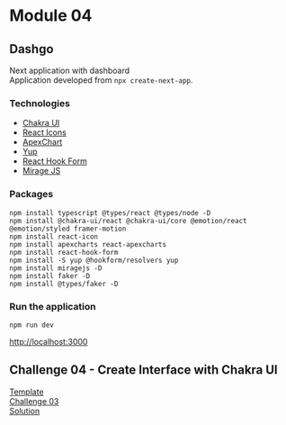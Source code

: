 # Module 04
## Dashgo

Next application with dashboard\
Application developed from ```npx create-next-app```.

### Technologies
- [Chakra UI](https://chakra-ui.com/)
- [React Icons](https://react-icons.github.io/react-icons/) 
- [ApexChart](https://apexcharts.com/)
- [Yup](https://github.com/jquense/yup)
- [React Hook Form](https://react-hook-form.com/)
- [Mirage JS](https://miragejs.com/)
### Packages
```npm
npm install typescript @types/react @types/node -D
npm install @chakra-ui/react @chakra-ui/core @emotion/react @emotion/styled framer-motion
npm install react-icon
npm install apexcharts react-apexcharts
npm install react-hook-form
npm install -S yup @hookform/resolvers yup
npm install miragejs -D
npm install faker -D
npm install @types/faker -D
```

### Run the application
```npm
npm run dev
```

[http://localhost:3000](http://localhost:3000 "localhost")

## Challenge 04 - Create Interface with Chakra UI
[Template](https://github.com/rocketseat-education/ignite-template-reactjs-criando-um-projeto-do-zero "Template")\
[Challenge 03](https://www.notion.so/Desafio-01-Criando-um-projeto-do-zero-b1a3645d286b4eec93f5f1f5476d0ff7 "Challenge 03")\
[Solution](https://github.com/EDusik/ignite-react-challenge-03 "Solution")
